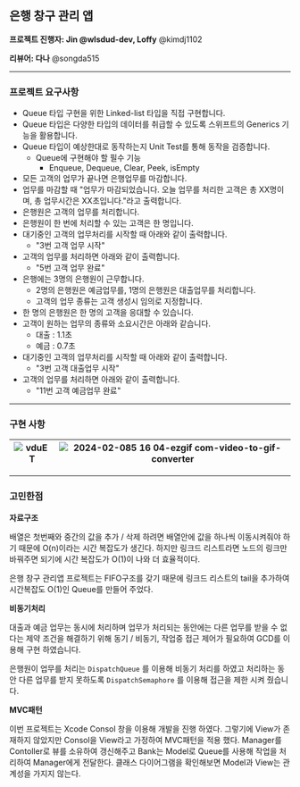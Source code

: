 ## 은행 창구 관리 앱

**프로젝트 진행자: Jin  @wlsdud-dev, Loffy** @kimdj1102

**리뷰어: 다나** @songda515

---

### 프로젝트 요구사항

- Queue 타입 구현을 위한 Linked-list 타입을 직접 구현합니다.
- Queue 타입은 다양한 타입의 데이터를 취급할 수 있도록 스위프트의 Generics 기능을 활용합니다.
- Queue 타입이 예상한대로 동작하는지 Unit Test를 통해 동작을 검증합니다.
    - Queue에 구현해야 할 필수 기능
        - Enqueue, Dequeue, Clear, Peek, isEmpty
- 모든 고객의 업무가 끝나면 은행업무를 마감합니다.
- 업무를 마감할 때 "업무가 마감되었습니다. 오늘 업무를 처리한 고객은 총 XX명이며, 총 업무시간은 XX초입니다."라고 출력합니다.
- 은행원은 고객의 업무를 처리합니다.
- 은행원이 한 번에 처리할 수 있는 고객은 한 명입니다.
- 대기중인 고객의 업무처리를 시작할 때 아래와 같이 출력합니다.
    - "3번 고객 업무 시작"
- 고객의 업무를 처리하면 아래와 같이 출력합니다.
    - "5번 고객 업무 완료"
- 은행에는 3명의 은행원이 근무합니다.
    - 2명의 은행원은 예금업무를, 1명의 은행원은 대출업무를 처리합니다.
    - 고객의 업무 종류는 고객 생성시 임의로 지정합니다.
- 한 명의 은행원은 한 명의 고객을 응대할 수 있습니다.
- 고객이 원하는 업무의 종류와 소요시간은 아래와 같습니다.
    - 대출 : 1.1초
    - 예금 : 0.7초
- 대기중인 고객의 업무처리를 시작할 때 아래와 같이 출력합니다.
    - "3번 고객 대출업무 시작"
- 고객의 업무를 처리하면 아래와 같이 출력합니다.
    - "11번 고객 예금업무 완료"

---

### 구현 사항


|![vduE T](https://github.com/kimdj1102/ios-bank-manager/assets/87616297/983f21c4-12f1-49d2-a0ae-756a3e2f0218) |![2024-02-085 16 04-ezgif com-video-to-gif-converter](https://github.com/kimdj1102/ios-bank-manager/assets/87616297/ff24117a-508c-4a45-95d7-57949a971fb1)|
|---|---|



---

### 고민한점

**자료구조**

배열은 첫번째와 중간의 값을 추가 / 삭제 하려면 배열안에 값을 하나씩 이동시켜줘야 하기 때문에 O(n)이라는 시간 복잡도가 생긴다. 하지만 링크드 리스트라면 노드의 링크만 바꿔주면 되기에 시간 복잡도가 O(1)이 나와 더 효율적이다.

은행 창구 관리앱 프로젝트는 FIFO구조를 갖기 때문에 링크드 리스트의 tail을 추가하여 시간복잡도 O(1)인 Queue를 만들어 주었다. 

**비동기처리**

대출과 예금 업무는 동시에 처리하며 업무가 처리되는 동안에는 다른 업무를 받을 수 없다는 제약 조건을 해결하기 위해 동기 / 비동기, 작업중 접근 제어가 필요하여 GCD를 이용해 구현 하였습니다.

은행원이 업무를 처리는 `DispatchQueue` 를 이용해 비동기 처리를 하였고 처리하는 동안 다른 업무를 받지 못하도록 `DispatchSemaphore` 를 이용해 접근을 제한 시켜 줬습니다.

**MVC패턴**

이번 프로젝트는 Xcode Consol 창을 이용해 개발을 진행 하였다.
그렇기에 View가 존재하지 않았지만 Consol을 View라고 가정하여 MVC패턴을 적용 했다.
Manager를 Contoller로 뷰를 소유하여 갱신해주고 Bank는 Model로 Queue를 사용해 작업을 처리하여 Manager에게 전달한다. 클래스 다이어그램을 확인해보면 Model과 View는 관계성을 가지지 않는다.
